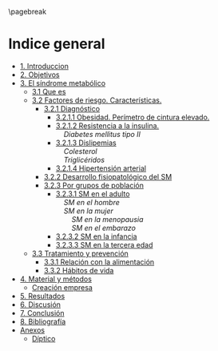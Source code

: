 \pagebreak

# Indice general

- [1. Introduccion](#introducción)
- [2. Objetivos](#objetivos)
- [3. El síndrome metabólico](#parte-teórica)
    - [3.1 Que es](#que-es)
    - [3.2 Factores de riesgo. Características.](#factores-de-riesgo.-características.)
        - [3.2.1 Diagnóstico](#diagnóstico)
            - [3.2.1.1 Obesidad. Perímetro de cintura elevado.](#obesidad-abdominal.perímetro-de-cintura-elevado.)
            - [3.2.1.2 Resistencia a la insulina.](#resistencia-a-la-insulina.-diabetes-mellitus-tipo-ii)  
                &nbsp;&nbsp;&nbsp;&nbsp;*Diabetes mellitus tipo II*
            - [3.2.1.3 Dislipemias](#dislipemias)  
                &nbsp;&nbsp;&nbsp;&nbsp;*Colesterol*  
                &nbsp;&nbsp;&nbsp;&nbsp;*Triglicéridos* 
            - [3.2.1.4 Hipertensión arterial](#hipertensión-arterial)
        - [3.2.2 Desarrollo fisiopatológico del SM](#desarrollo-fisiopatológico-del-sm)
        - [3.2.3 Por grupos de población](#por-grupos-de-población)
            - [3.2.3.1 SM en el adulto](#sm-en-el-adulto)  
                &nbsp;&nbsp;&nbsp;&nbsp;*SM en el hombre*  
                &nbsp;&nbsp;&nbsp;&nbsp;*SM en la mujer*  
                &nbsp;&nbsp;&nbsp;&nbsp;&nbsp;&nbsp;&nbsp;&nbsp;*SM en la menopausia*  
                &nbsp;&nbsp;&nbsp;&nbsp;&nbsp;&nbsp;&nbsp;&nbsp;*SM en el embarazo*
            - [3.2.3.2 SM en la infancia](#sm-en-la-infancia)
            - [3.2.3.3 SM en la tercera edad](#sm-en-la-tercera-edad)
    - [3.3 Tratamiento y prevención](#tratamiento-y-prevención)
        - [3.3.1 Relación con la alimentación](#relación-con-la-alimentación)
        - [3.3.2 Hábitos de vida](#hábitos-de-vida)
- [4. Material y métodos](#material-y-métodos)
    - [Creación empresa]()
- [5. Resultados](#resultados)
- [6. Discusión](#difusión)
- [7. Conclusión](#discusión)
- [8. Bibliografía](#bibliografía)
- [Anexos](#anexos)
    - [Díptico](#díptico)